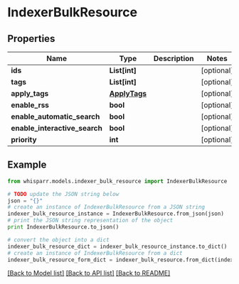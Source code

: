 # IndexerBulkResource


## Properties
Name | Type | Description | Notes
------------ | ------------- | ------------- | -------------
**ids** | **List[int]** |  | [optional] 
**tags** | **List[int]** |  | [optional] 
**apply_tags** | [**ApplyTags**](ApplyTags.md) |  | [optional] 
**enable_rss** | **bool** |  | [optional] 
**enable_automatic_search** | **bool** |  | [optional] 
**enable_interactive_search** | **bool** |  | [optional] 
**priority** | **int** |  | [optional] 

## Example

```python
from whisparr.models.indexer_bulk_resource import IndexerBulkResource

# TODO update the JSON string below
json = "{}"
# create an instance of IndexerBulkResource from a JSON string
indexer_bulk_resource_instance = IndexerBulkResource.from_json(json)
# print the JSON string representation of the object
print IndexerBulkResource.to_json()

# convert the object into a dict
indexer_bulk_resource_dict = indexer_bulk_resource_instance.to_dict()
# create an instance of IndexerBulkResource from a dict
indexer_bulk_resource_form_dict = indexer_bulk_resource.from_dict(indexer_bulk_resource_dict)
```
[[Back to Model list]](../README.md#documentation-for-models) [[Back to API list]](../README.md#documentation-for-api-endpoints) [[Back to README]](../README.md)


